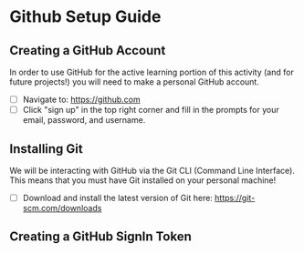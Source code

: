 # Github Setup Guide
## Creating a GitHub Account
In order to use GitHub for the active learning portion of this activity (and for future projects!) you will need to make a personal GitHub account.
- [ ] Navigate to: https://github.com
- [ ] Click "sign up" in the top right corner and fill in the prompts for your email, password, and username.

## Installing Git
We will be interacting with GitHub via the Git CLI (Command Line Interface). This means that you must have Git installed on your personal machine!

- [ ] Download and install the latest version of Git here: https://git-scm.com/downloads

## Creating a GitHub SignIn Token
